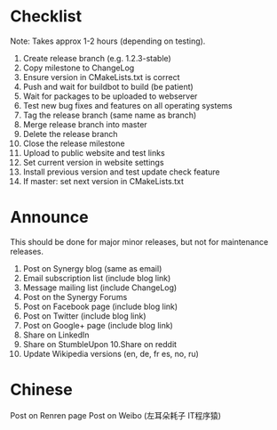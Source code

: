 # Checklist

Note: Takes approx 1-2 hours (depending on testing).

1. Create release branch (e.g. 1.2.3-stable)
2. Copy milestone to ChangeLog
3. Ensure version in CMakeLists.txt is correct
4. Push and wait for buildbot to build (be patient)
5. Wait for packages to be uploaded to webserver
6. Test new bug fixes and features on all operating systems
7. Tag the release branch (same name as branch)
8. Merge release branch into master
9. Delete the release branch
10. Close the release milestone
11. Upload to public website and test links
12. Set current version in website settings
13. Install previous version and test update check feature
14. If master: set next version in CMakeLists.txt

# Announce

This should be done for major minor releases, but not for maintenance releases.

1. Post on Synergy blog (same as email)
2. Email subscription list (include blog link)
3. Message mailing list (include ChangeLog)
4. Post on the Synergy Forums
5. Post on Facebook page (include blog link)
6. Post on Twitter (include blog link)
7. Post on Google+ page (include blog link)
8. Share on LinkedIn
9. Share on StumbleUpon
10.Share on reddit
11. Update Wikipedia versions (en, de, fr es, no, ru)

# Chinese

Post on Renren page
Post on Weibo (左耳朵耗子 IT程序猿)